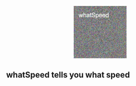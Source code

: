 <p align="center">
  <img alt="whatSpeed" src="https://raw.githubusercontent.com/zricethezav/gifs/master/whatspeed.png" height="140" />
</p>

## whatSpeed tells you what speed